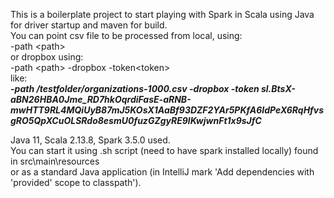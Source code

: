 This is a boilerplate project to start playing with Spark in Scala using Java for driver startup and maven for build.  
You can point csv file to be processed from local, using:  
-path &#60;path&#62;  
or dropbox using:  
-path &#60;path&#62;  -dropbox -token&#60;token&#62;  
like:  
***-path
/testfolder/organizations-1000.csv
-dropbox
-token
sl.BtsX-aBN26HBA0Jme_RD7hkOqrdiFasE-aRNB-mwHTT9RL4MQiUyB87mJ5KOsX1AaBf93DZF2YAr5PKfA6IdPeX6RqHfvsgRO5QpXCuOLSRdo8esmU0fuzGZgyRE9lKwjwnFt1x9sJfC***

Java 11, Scala 2.13.8, Spark 3.5.0 used.  
You can start it using .sh script (need to have spark installed locally) found in src\main\resources   
or as a standard Java application (in IntelliJ mark 'Add dependencies with 'provided' scope to classpath').